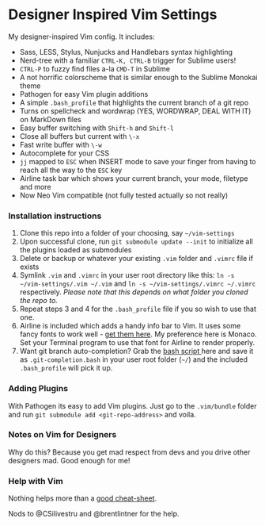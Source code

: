 # Designer Inspired Vim Settings

My designer-inspired Vim config. It includes:

- Sass, LESS, Stylus, Nunjucks and Handlebars syntax highlighting
- Nerd-tree with a familiar `CTRL-K, CTRL-B` trigger for Sublime users!
- `CTRL-P` to fuzzy find files a-la `CMD-T` in Sublime
- A not horrific colorscheme that is similar enough to the Sublime Monokai theme
- Pathogen for easy Vim plugin additions
- A simple `.bash_profile` that highlights the current branch of a git repo
- Turns on spellcheck and wordwrap (YES, WORDWRAP, DEAL WITH IT) on MarkDown files
- Easy buffer switching with `Shift-h` and `Shift-l`
- Close all buffers but current with `\-x`
- Fast write buffer with `\-w`
- Autocomplete for your CSS
- `jj` mapped to `ESC` when INSERT mode to save your finger from having to reach all the way to the `ESC` key
- Airline task bar which shows your current branch, your mode, filetype and more
- Now Neo Vim compatible (not fully tested actually so not really)

### Installation instructions

1. Clone this repo into a folder of your choosing, say `~/vim-settings`
2. Upon successful clone, run `git submodule update --init` to initialize all the plugins loaded as submodules
3. Delete or backup or whatever your existing `.vim` folder and `.vimrc` file if exists
4. Symlink `.vim` and `.vimrc` in your user root directory like this: `ln -s ~/vim-settings/.vim ~/.vim` and `ln -s ~/vim-settings/.vimrc ~/.vimrc` respectively. *Please note that this depends on what folder you cloned the repo to.*
5. Repeat steps 3 and 4 for the `.bash_profile` file if you so wish to use that one.
6. Airline is included which adds a handy info bar to Vim. It uses some fancy fonts to work well - [get them here](https://github.com/supermarin/powerline-fonts). My preference here is Monaco. Set your Terminal program to use that font for Airline to render properly.
7. Want git branch auto-completion? Grab the [bash script ](https://github.com/git/git/blob/master/contrib/completion/git-completion.bash) here and save it as `.git-completion.bash` in your user root folder (`~/`) and the included `.bash_profile` will pick it up.

### Adding Plugins
With Pathogen its easy to add Vim plugins. Just go to the `.vim/bundle` folder and run `git submodule add <git-repo-address>` and voila.

### Notes on Vim for Designers
Why do this? Because you get mad respect from devs and you drive other designers mad. Good enough for me!

### Help with Vim
Nothing helps more than a [good cheat-sheet](http://vim.rtorr.com/).

Nods to @CSilivestru and @brentlintner for the help. 
